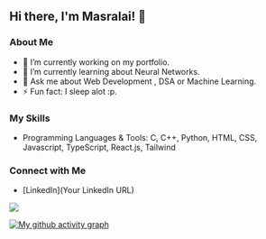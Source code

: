 <!-- Profile README for Masralai -->

## Hi there, I'm Masralai! 👋

### About Me

- 🔭 I’m currently working on my portfolio.
- 🌱 I’m currently learning about Neural Networks.
- 💬 Ask me about Web Development , DSA or Machine Learning.
- ⚡ Fun fact: I sleep alot :p.
<!--- 📫 How to reach me: [Your Email/LinkedIn/Twitter].-->

### My Skills

- Programming Languages & Tools: C, C++, Python, HTML, CSS, Javascript, TypeScript, React.js, Tailwind


### Connect with Me

- [LinkedIn](Your LinkedIn URL)
<!-- [Personal Website/Blog](Your Website/Blog URL)-->


![](http://github-profile-summary-cards.vercel.app/api/cards/profile-details?username=Masralai&theme=2077)


[![My github activity graph](https://github-readme-activity-graph.vercel.app/graph?username=Masralai&theme=tokyo-night&hide_border=true)](https://github.com/JustSurWHYving/github-readme-activity-graph)
<!-- Optional: Add more sections as needed -->
